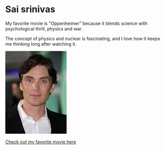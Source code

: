 # Sai srinivas 
My favorite movie is "Oppenheimer" because it blends science  with psychological thrill, physics and war.

 The concept of physics and nuclear is fascinating, and I love how it keeps me thinking long after watching it.

![Cilian Murphy](images/cilian.jpg)

[Check out my favorite movie here](MyMovie.md)




